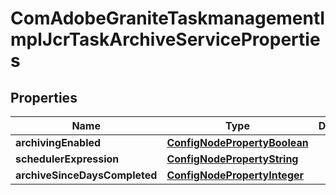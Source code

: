 
# ComAdobeGraniteTaskmanagementImplJcrTaskArchiveServiceProperties

## Properties
Name | Type | Description | Notes
------------ | ------------- | ------------- | -------------
**archivingEnabled** | [**ConfigNodePropertyBoolean**](ConfigNodePropertyBoolean.md) |  |  [optional]
**schedulerExpression** | [**ConfigNodePropertyString**](ConfigNodePropertyString.md) |  |  [optional]
**archiveSinceDaysCompleted** | [**ConfigNodePropertyInteger**](ConfigNodePropertyInteger.md) |  |  [optional]



